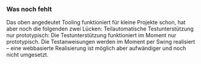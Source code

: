 ### Was noch fehlt
Das oben angedeutet Tooling funktioniert für kleine Projekte schon, hat aber noch die folgenden zwei Lücken:
Teilautomatische Testunterstützung nur prototypisch: Die Testunterstützung funktioniert im Moment nur prototypisch. 
Die Testanweisungen werden im Moment per Swing realisiert – eine webbasierte Realisierung ist möglich aber aufwändiger und noch nicht umgesetzt.